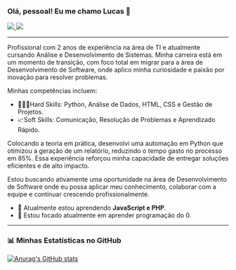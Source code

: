 ### Olá, pessoal! Eu me chamo Lucas 👋

<p align="left">
  <a href="https://www.linkedin.com/in/lucas-b-carvalho" target="_blank">
    <img src="https://img.shields.io/badge/LinkedIn-0077B5?style=for-the-badge&logo=linkedin&logoColor=white" />
  </a>
  <a href="mailto:contatolucascarvalho.ti@gmail.com">
    <img src="https://img.shields.io/badge/Email-D14836?style=for-the-badge&logo=gmail&logoColor=white" />
  </a>
</p>

---

  Profissional com 2 anos de experiência na área de TI e atualmente cursando Análise e Desenvolvimento de Sistemas. Minha carreira está em um momento de transição, com foco total em migrar para a área de Desenvolvimento de Software, onde aplico minha curiosidade e paixão por inovação para resolver problemas.

  Minhas competências incluem:
  - 👨🏻‍💻Hard Skills: Python, Análise de Dados, HTML, CSS e Gestão de Projetos.
  - 📈Soft Skills: Comunicação, Resolução de Problemas e Aprendizado Rápido.

  Colocando a teoria em prática, desenvolvi uma automação em Python que otimizou a geração de um relatório, reduzindo o tempo gasto no processo em 85%. Essa experiência reforçou minha capacidade de entregar soluções eficientes e de alto impacto.

  Estou buscando ativamente uma oportunidade na área de Desenvolvimento de Software onde eu possa aplicar meu conhecimento, colaborar com a equipe e continuar crescendo profissionalmente. 

  - 🌱 Atualmente estou aprendendo **JavaScript e PHP**.
  - 🔭 Estou focado atualmente em aprender programação do 0.

---
### 📊 Minhas Estatísticas no GitHub

[![Anurag's GitHub stats](https://github-readme-stats.vercel.app/api?username=LucasKrv&show_icons=true&theme=dracula)](https://github.com/anuraghazra/github-readme-stats)
